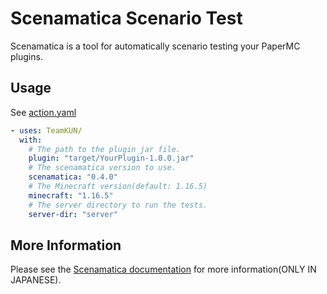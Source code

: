 # Scenamatica Scenario Test

Scenamatica is a tool for automatically scenario testing your PaperMC plugins.

## Usage

See [action.yaml](./action.yaml)

```yaml
- uses: TeamKUN/
  with:
    # The path to the plugin jar file.
    plugin: "target/YourPlugin-1.0.0.jar"
    # The scenamatica version to use.
    scenamatica: "0.4.0"
    # The Minecraft version(default: 1.16.5)
    minecraft: "1.16.5"
    # The server directory to run the tests.
    server-dir: "server"
```

## More Information

Please see the [Scenamatica documentation](https://scenamatica.kunlab.org/) for more information\(ONLY IN JAPANESE).
